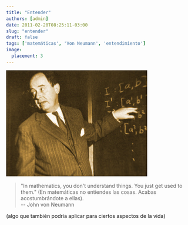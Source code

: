 ```yaml
---
title: "Entender"
authors: [admin]
date: 2011-02-20T08:25:11-03:00
slug: "entender"
draft: false
tags: ['matemáticas', 'Von Neumann', 'entendimiento']
image:
  placement: 3
---
```


![](VonNeuman1.jpg)

> "In mathematics, you don't understand things. You just get used to
> them." (En matemáticas no entiendes las cosas. Acabas acostumbrándote
> a ellas).\
> -- John von Neumann

(algo que también podría aplicar para ciertos aspectos de la vida)
